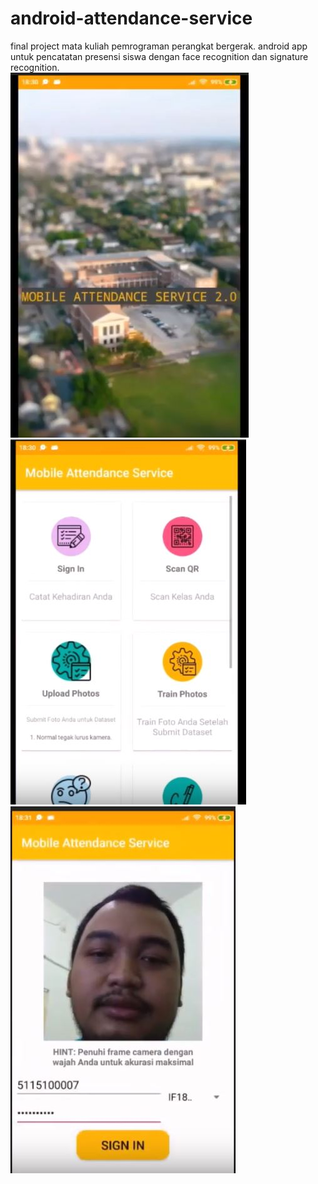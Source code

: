 # android-attendance-service
final project mata kuliah pemrograman perangkat bergerak.
android app untuk pencatatan presensi siswa dengan face recognition dan signature recognition.  <br/>
![alt text](https://raw.githubusercontent.com/karyoutomoo/android-attendance-service/master/Capture.JPG)
![alt text](https://raw.githubusercontent.com/karyoutomoo/android-attendance-service/master/Capture2.JPG)
![alt text](https://raw.githubusercontent.com/karyoutomoo/android-attendance-service/master/Capture3.JPG)
